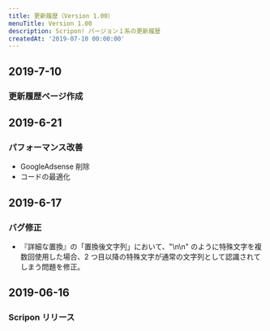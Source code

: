 ```yaml
---
title: 更新履歴（Version 1.00）
menuTitle: Version 1.00
description: Scripon! バージョン１系の更新履歴
createdAt: '2019-07-10 00:00:00'
---
```


## 2019-7-10

### 更新履歴ページ作成

## 2019-6-21

### パフォーマンス改善

- GoogleAdsense 削除
- コードの最適化

## 2019-6-17

### バグ修正

- 『詳細な置換』の「置換後文字列」において、"\n\n" のように特殊文字を複数回使用した場合、2 つ目以降の特殊文字が通常の文字列として認識されてしまう問題を修正。

## 2019-06-16

### Scripon リリース
